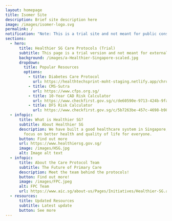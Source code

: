 ```yaml
---
layout: homepage
title: Isomer Site
description: Brief site description here
image: /images/isomer-logo.svg
permalink: /
notification: "Note: This is a trial site and not meant for public consumption."
sections:
  - hero:
      title: Healthier SG Care Protocols (Trial)
      subtitle: This page is a trial version and not meant for external circulation
      background: /images/a-Healthier-Singapore-scaled.jpg
      dropdown:
        title: Popular Resources
        options:
          - title: Diabetes Care Protocol
            url: https://healthtechsprint-moht-staging.netlify.app/chronic-care-protocol/diabetes/
          - title: CMS-Sutra
            url: https://www.cfps.org.sg/
          - title: 10-Year CAD Risk Calculator
            url: https://www.checkfirst.gov.sg/c/de60590e-9713-424b-9fa0-f69466913622
          - title: DFS Risk Calculator
            url: https://www.checkfirst.gov.sg/c/5b7263be-457c-4698-b989-2249901ab992
  - infopic:
      title: What is Healthier SG?
      subtitle: About Healthier SG
      description: We have built a good healthcare system in Singapore, but we need to
        focus on better health and quality of life for everyone.
      button: Find out more
      url: https://www.healthiersg.gov.sg/
      image: /images/HSG.jpg
      alt: Image alt text
  - infopic:
      title: About the Care Protocol Team
      subtitle: The Future of Primary Care
      description: Meet the team behind the protocols!
      button: Find out more!
      image: /images/FPC.jpeg
      alt: FPC Team
      url: https://www.aic.sg/about-us/Pages/Initiatives/Healthier-SG.aspx
  - resources:
      title: Updated Resources
      subtitle: Latest update
      button: See more
---
```

